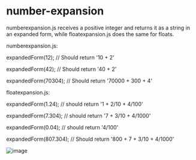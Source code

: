 # number-expansion
numberexpansion.js receives a positive integer and returns it as a string in an expanded form, while floatexpansion.js does the same for floats.

numberexpansion.js:

expandedForm(12); // Should return '10 + 2'

expandedForm(42); // Should return '40 + 2'

expandedForm(70304); // Should return '70000 + 300 + 4'

floatexpansion.js:

expandedForm(1.24); // should return '1 + 2/10 + 4/100'

expandedForm(7.304); // should return '7 + 3/10 + 4/1000'

expandedForm(0.04); // should return '4/100'

expandedForm(807.304); // Should return '800 + 7 + 3/10 + 4/1000'

![image](https://user-images.githubusercontent.com/4141216/171009703-5bd536c1-7cbb-4654-978c-d83392ae4008.png)
